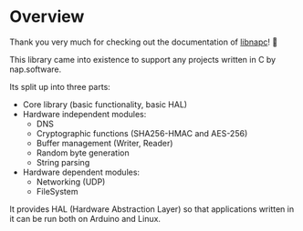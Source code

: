 # Overview

Thank you very much for checking out the documentation of [libnapc](https://libnapc.nap-software.com/)! 🎉

This library came into existence to support any projects written in C by nap.software.

Its split up into three parts:

- Core library (basic functionality, basic HAL)
- Hardware independent modules:
  - DNS
  - Cryptographic functions (SHA256-HMAC and AES-256)
  - Buffer management (Writer, Reader)
  - Random byte generation
  - String parsing
- Hardware dependent modules:
  - Networking (UDP)
  - FileSystem

It provides HAL (Hardware Abstraction Layer) so that applications written in it can be run both on Arduino and Linux.
